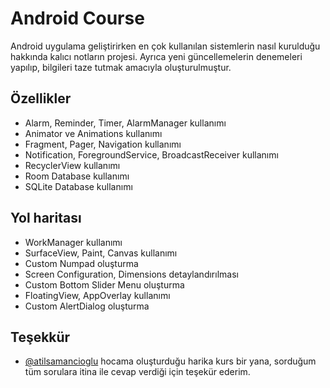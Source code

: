 
# Android Course

Android uygulama geliştirirken en çok kullanılan sistemlerin nasıl kurulduğu hakkında kalıcı notların projesi. Ayrıca yeni güncellemelerin denemeleri yapılıp, bilgileri taze tutmak amacıyla oluşturulmuştur.


## Özellikler

- Alarm, Reminder, Timer, AlarmManager kullanımı
- Animator ve Animations kullanımı
- Fragment, Pager, Navigation kullanımı
- Notification, ForegroundService, BroadcastReceiver kullanımı
- RecyclerView kullanımı
- Room Database kullanımı
- SQLite Database kullanımı 

  
## Yol haritası

- WorkManager kullanımı
- SurfaceView, Paint, Canvas kullanımı
- Custom Numpad oluşturma
- Screen Configuration, Dimensions detaylandırılması
- Custom Bottom Slider Menu oluşturma
- FloatingView, AppOverlay kullanımı
- Custom AlertDialog oluşturma

  
## Teşekkür

- [@atilsamancioglu](https://github.com/atilsamancioglu) hocama oluşturduğu harika kurs bir yana, sorduğum tüm sorulara itina ile cevap verdiği için teşekür ederim.

  